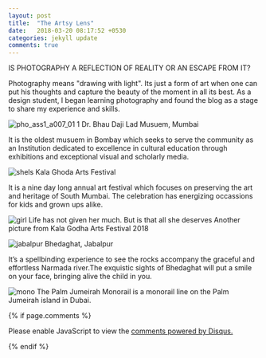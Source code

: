 ```yaml
---
layout: post
title:  "The Artsy Lens"
date:   2018-03-20 08:17:52 +0530
categories: jekyll update
comments: true
---
```



IS PHOTOGRAPHY A REFLECTION OF REALITY OR AN ESCAPE FROM IT?


Photography means "drawing with light". Its just a form of art when one can put his thoughts and capture the beauty of the moment in all its best.
As a design student, I began learning photography and found the blog as a stage to share my experience and skills.

![pho_ass1_a007_01 1](https://user-images.githubusercontent.com/36836451/38169856-14066bd6-3593-11e8-8127-4543d1e66dc9.jpg)
Dr. Bhau Daji Lad Musuem, Mumbai

It is the oldest musuem in Bombay which seeks to serve the community as an Institution dedicated to excellence in cultural education through exhibitions and exceptional visual and scholarly media.

![shels](https://user-images.githubusercontent.com/36836451/38169901-83564eec-3594-11e8-9200-5370937ca87f.jpg)
Kala Ghoda Arts Festival

It is a nine day long annual art festival which focuses on preserving the art and heritage of South Mumbai. The celebration has energizing occassions for kids and grown ups alike.

![girl](https://user-images.githubusercontent.com/36836451/38170598-8fdf2b9e-35a7-11e8-8aef-fa9c0ed28e46.jpg)
Life has not given her much. But is that all she deserves
Another picture from Kala Godha Arts Festival 2018

![jabalpur](https://user-images.githubusercontent.com/36836451/38169994-2af0d12a-3597-11e8-9bb0-9519405c4b6e.jpg)
Bhedaghat, Jabalpur

It’s a spellbinding experience to see the rocks accompany the graceful and effortless Narmada river.The exquistic sights of Bhedaghat will put a smile on your face, bringing alive the child in you.


![mono](https://user-images.githubusercontent.com/36836451/38170407-9807dd52-35a2-11e8-89ed-1b91a2cda22b.jpg)
The Palm Jumeirah Monorail is a monorail line on the Palm Jumeirah island in Dubai.






{% if page.comments %}
<div id="disqus_thread"></div>
<script>

/**
*  RECOMMENDED CONFIGURATION VARIABLES: EDIT AND UNCOMMENT THE SECTION BELOW TO INSERT DYNAMIC VALUES FROM YOUR PLATFORM OR CMS.
*  LEARN WHY DEFINING THESE VARIABLES IS IMPORTANT: https://disqus.com/admin/universalcode/#configuration-variables*/
/*
var disqus_config = function () {
this.page.url = PAGE_URL;  // Replace PAGE_URL with your page's canonical URL variable
this.page.identifier = PAGE_IDENTIFIER; // Replace PAGE_IDENTIFIER with your page's unique identifier variable
};
*/
(function() { // DON'T EDIT BELOW THIS LINE
var d = document, s = d.createElement('script');
s.src = 'https://personalblog-7.disqus.com/embed.js';
s.setAttribute('data-timestamp', +new Date());
(d.head || d.body).appendChild(s);
})();
</script>
<noscript>Please enable JavaScript to view the <a href="https://disqus.com/?ref_noscript">comments powered by Disqus.</a></noscript>


{% endif %}
